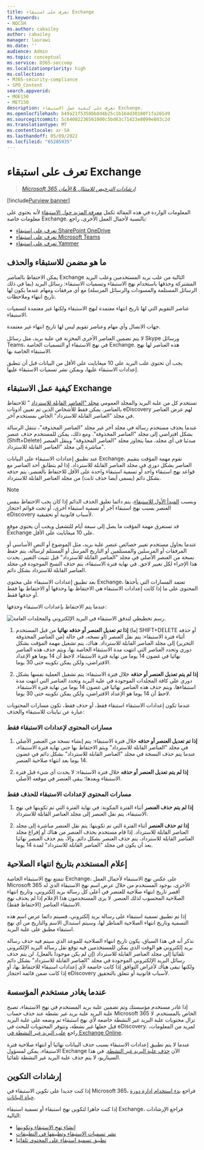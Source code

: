 ```yaml
---
title: تعرف على استبقاء Exchange
f1.keywords:
- NOCSH
ms.author: cabailey
author: cabailey
manager: laurawi
ms.date: ''
audience: Admin
ms.topic: conceptual
ms.service: O365-seccomp
ms.localizationpriority: high
ms.collection:
- M365-security-compliance
- SPO_Content
search.appverid:
- MOE150
- MET150
description: تعرف على كيفية عمل الاستبقاء Exchange.
ms.openlocfilehash: b49a21f5358bb8d4b25c1b164d30180f1fa265d9
ms.sourcegitcommit: 5c64002236561000c5bd63c71423e8099e803c2d
ms.translationtype: MT
ms.contentlocale: ar-SA
ms.lasthandoff: 05/09/2022
ms.locfileid: "65285935"
---
```

# <a name="learn-about-retention-for-exchange"></a>تعرف على استبقاء Exchange

>*[Microsoft 365 إرشادات الترخيص للامتثال & الأمان](/office365/servicedescriptions/microsoft-365-service-descriptions/microsoft-365-tenantlevel-services-licensing-guidance/microsoft-365-security-compliance-licensing-guidance).*

[!include[Purview banner](../includes/purview-rebrand-banner.md)]

المعلومات الواردة في هذه المقالة تكمل [معرفة المزيد حول الاستبقاء](retention.md) لأنه يحتوي على معلومات خاصة Exchange.  بالنسبة لأحمال العمل الأخرى، راجع:

- [تعرف على استبقاء SharePoint OneDrive](retention-policies-sharepoint.md)
- [تعرف على استبقاء Microsoft Teams](retention-policies-teams.md)
- [تعرف على استبقاء Yammer](retention-policies-yammer.md)

## <a name="whats-included-for-retention-and-deletion"></a>ما هو مضمن للاستبقاء والحذف

يمكن الاحتفاظ بالعناصر Exchange التالية من علب بريد المستخدمين وعلب البريد المشتركة وحذفها باستخدام نهج الاستبقاء وتسميات الاستبقاء: رسائل البريد (بما في ذلك الرسائل المستلمة والمسودات والرسائل المرسلة) مع أي مرفقات ومهام عندما يكون لها تاريخ انتهاء وملاحظات. 

عناصر التقويم التي لها تاريخ انتهاء معتمدة لنهج الاستبقاء ولكنها غير معتمدة لتسميات الاستبقاء.

جهات الاتصال وأي مهام وعناصر تقويم ليس لها تاريخ انتهاء غير معتمدة.

لا يتم تضمين العناصر الأخرى المخزنة في علبة بريد، مثل رسائل Skype ورسائل Teams، في نهج الاستبقاء أو التسميات الخاصة Exchange. هذه العناصر لها نهج الاستبقاء الخاصة بها.

يجب أن تحتوي علب البريد على 10 ميغابايت على الأقل من البيانات قبل أن تنطبق إعدادات الاستبقاء عليها، ويمكن نشر تسميات الاستبقاء عليها.

## <a name="how-retention-works-for-exchange"></a>كيفية عمل الاستبقاء Exchange

تستخدم كل من علبة البريد والمجلد العمومي [مجلد "العناصر القابلة للاسترداد](/exchange/security-and-compliance/recoverable-items-folder/recoverable-items-folder) " للاحتفاظ بالعناصر. يمكن فقط للأشخاص الذين تم تعيين أذونات eDiscovery لهم عرض العناصر في مجلد "العناصر القابلة للاسترداد" الخاص بمستخدم آخر.
  
عندما يحذف مستخدم رسالة في مجلد آخر غير مجلد "العناصر المحذوفة"، تنتقل الرسالة بشكل افتراضي إلى مجلد "العناصر المحذوفة". ومع ذلك، يمكن للمستخدم حذف عنصر (Shift+Delete) مبدئيا في أي مجلد، مما يتجاوز مجلد "العناصر المحذوفة" وينقل العنصر مباشرة إلى مجلد "العناصر القابلة للاسترداد".
  
عند تطبيق إعدادات الاستبقاء على البيانات Exchange، تقوم مهمة المؤقت بتقييم العناصر بشكل دوري في مجلد العناصر القابلة للاسترداد. إذا لم يتطابق أحد العناصر مع قواعد نهج استبقاء واحد أو تسمية استبقاء واحدة على الأقل للاحتفاظ بالعنصر، يتم حذفه بشكل دائم (يسمى أيضا حذف ثابت) من مجلد العناصر القابلة للاسترداد.

> [!NOTE]
> وبسبب [المبدأ الأول للاستبقاء](retention.md#the-principles-of-retention-or-what-takes-precedence)، يتم دائما تعليق الحذف الدائم إذا كان يجب الاحتفاظ بنفس العنصر بسبب نهج استبقاء آخر أو تسمية استبقاء أخرى، أو تحت قوائم احتجاز eDiscovery لأسباب قانونية أو تحقيقية.

قد تستغرق مهمة المؤقت ما يصل إلى سبعة أيام للتشغيل ويجب أن يحتوي موقع Exchange على 10 ميغابايت على الأقل.
  
عندما يحاول مستخدم تغيير خصائص عنصر علبة بريد، مثل الموضوع أو النص الأساسي أو المرفقات أو المرسلين والمستلمين أو التاريخ المرسل أو المستلم لرسالة، يتم حفظ نسخة من العنصر الأصلي في مجلد "العناصر القابلة للاسترداد" قبل تثبيت التغيير. يحدث هذا الإجراء لكل تغيير لاحق. في نهاية فترة الاستبقاء، يتم حذف النسخ الموجودة في مجلد العناصر القابلة للاسترداد بشكل دائم.

بعد تطبيق إعدادات الاستبقاء على محتوى Exchange، تعتمد المسارات التي يأخذها المحتوى على ما إذا كانت إعدادات الاستبقاء هي الاحتفاظ بها وحذفها أو الاحتفاظ بها فقط أو حذفها فقط.

عندما يتم الاحتفاظ بإعدادات الاستبقاء وحذفها:

![رسم تخطيطي لتدفق الاستبقاء في البريد الإلكتروني والمجلدات العامة.](../media/88f174cc-bbf4-4305-93d7-0515f496c8f9.png)

1. **إذا تم تعديل العنصر أو حذفه نهائيا** من قبل المستخدم (إما SHIFT+DELETE أو حذفه من العناصر المحذوفة) أثناء فترة الاستبقاء: يتم نقل العنصر (أو نسخه، في حالة التحرير) إلى مجلد العناصر القابلة للاسترداد. هناك، يتم تشغيل مهمة المؤقت بشكل دوري وتحدد العناصر التي انتهت مدة الاستبقاء الخاصة بها، ويتم حذف هذه العناصر نهائيا في غضون 14 يوما من نهاية فترة الاستبقاء. لاحظ أن 14 يوما هو الإعداد الافتراضي، ولكن يمكن تكوينه حتى 30 يوما.

2. **إذا لم يتم تعديل العنصر أو حذفه** خلال فترة الاستبقاء: يتم تشغيل العملية نفسها بشكل دوري على كافة المجلدات الموجودة في علبة البريد وتحدد العناصر التي انتهت مدة استبقاءها، ويتم حذف هذه العناصر نهائيا في غضون 14 يوما من نهاية فترة الاستبقاء. لاحظ أن 14 يوما هو الإعداد الافتراضي، ولكن يمكن تكوينه حتى 30 يوما. 

عندما تكون إعدادات الاستبقاء استبقاء فقط، أو حذف فقط، تكون مسارات المحتويات عبارة عن تباينات للاستبقاء والحذف:

### <a name="content-paths-for-retain-only-retention-settings"></a>مسارات المحتوى لإعدادات الاستبقاء فقط

1. **إذا تم تعديل العنصر أو حذفه** خلال فترة الاستبقاء: يتم إنشاء نسخة من العنصر الأصلي في مجلد "العناصر القابلة للاسترداد" ويتم الاحتفاظ بها حتى نهاية فترة الاستبقاء، عندما يتم حذف النسخة في مجلد "العناصر القابلة للاسترداد" بشكل دائم في غضون 14 يوما بعد انتهاء صلاحية العنصر. 

2. **إذا لم يتم تعديل العنصر أو حذفه** خلال فترة الاستبقاء: لا يحدث أي شيء قبل فترة الاستبقاء وبعدها؛ يبقى العنصر في موقعه الأصلي.

### <a name="content-paths-for-delete-only-retention-settings"></a>مسارات المحتوى لإعدادات الاستبقاء للحذف فقط

1. **إذا لم يتم حذف العنصر** أثناء الفترة المكونة: في نهاية الفترة التي تم تكوينها في نهج الاستبقاء، يتم نقل العنصر إلى مجلد العناصر القابلة للاسترداد. 

2. **إذا تم حذف العنصر** أثناء الفترة التي تم تكوينها: يتم نقل العنصر مباشرة إلى مجلد العناصر القابلة للاسترداد. إذا قام مستخدم بحذف العنصر من هناك أو إفراغ مجلد العناصر القابلة للاسترداد، يتم حذف العنصر بشكل دائم. وإلا، يتم حذف العنصر نهائيا بعد أن يكون في مجلد "العناصر القابلة للاسترداد" لمدة 14 يوما. 

## <a name="user-notification-of-expiry-date"></a>إعلام المستخدم بتاريخ انتهاء الصلاحية

تتمتع نهج الاستبقاء الخاصة Exchange، على عكس نهج الاستبقاء لأحمال العمل Microsoft 365 الأخرى، بوجود المستخدم من خلال عرض اسم نهج الاستبقاء الذي له أقصر تاريخ انتهاء صلاحية للعنصر في أعلى كل رسالة بريد إلكتروني، وتاريخ انتهاء الصلاحية المحسوب لذلك العنصر. لا يرى المستخدمون هذا الإعلام إذا لم يحذف نهج الاستبقاء العناصر (الاحتفاظ فقط).

إذا تم تطبيق تسمية استبقاء على رسالة بريد إلكتروني، فسيتم دائما عرض اسم هذه التسمية وتاريخ انتهاء الصلاحية المناظر لها، وسيتم استبدال الاسم والتاريخ من أي نهج استبقاء مطبق على علبة البريد.

تذكر أنه في هذا السياق، يكون تاريخ انتهاء الصلاحية للموعد الذي سيتم فيه حذف رسالة بريد إلكتروني هو الوقت الذي يمكن للمستخدمين فيه توقع نقل رسالة البريد الإلكتروني تلقائيا إلى مجلد العناصر القابلة للاسترداد (إن لم يكن موجودا بالفعل). لن يتم حذف رسائل البريد الإلكتروني الموجودة في مجلد "العناصر القابلة للاسترداد" بشكل دائم ولكنها تبقى هناك لأغراض التوافق إذا كانت خاضعة لأي إعدادات استبقاء للاحتفاظ بها، أو إذا كانت ضمن قائمة احتجاز eDiscovery لأسباب قانونية أو تتعلق بالتحقيق.

## <a name="when-a-user-leaves-the-organization"></a>عندما يغادر مستخدم المؤسسة 

إذا غادر مستخدم مؤسستك وتم تضمين علبة بريد المستخدم في نهج الاستبقاء، تصبح علبة البريد علبة بريد غير نشطة عند حذف حساب Microsoft 365 الخاص بالمستخدم. لا تزال محتويات علبة البريد غير النشطة خاضعة لأي نهج استبقاء تم وضعه على علبة البريد قبل جعلها غير نشطة، وتتوفر المحتويات للبحث في eDiscovery. لمزيد من المعلومات، راجع [علب البريد غير النشطة في Exchange Online](inactive-mailboxes-in-office-365.md).

عندما لا يتم تطبيق إعدادات الاستبقاء بسبب حذف البيانات نهائيا أو انتهاء صلاحية فترة الاستبقاء، يمكن لمسؤول Exchange الآن [حذف علبة البريد غير النشطة](delete-an-inactive-mailbox.md). في هذا السيناريو، لا يتم حذف علبة البريد غير النشطة تلقائيا.

## <a name="configuration-guidance"></a>إرشادات التكوين

إذا كنت جديدا على تكوين الاستبقاء في Microsoft 365، فراجع [بدء استخدام إدارة دورة حياة البيانات](get-started-with-data-lifecycle-management.md).

إذا كنت جاهزا لتكوين نهج استبقاء أو تسمية استبقاء Exchange، فراجع الإرشادات التالية:
- [إنشاء نهج الاستبقاء وتكوينها](create-retention-policies.md)
- [نشر تسميات الاستبقاء وتطبيقها في التطبيقات](create-apply-retention-labels.md)
- [تطبيق تسمية استبقاء على المحتوى تلقائيا](apply-retention-labels-automatically.md)
